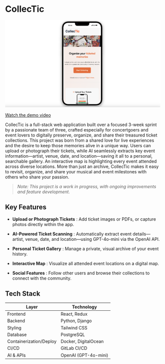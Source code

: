 # CollecTic

<img src="assets/thumbnail.png" alt="Thumbnail" width="600" />

[Watch the demo video](https://github.com/tognmar/PortfolioPage/raw/main/assets/video/DemoCollecTic.mp4)

CollecTic is a full-stack web application built over a focused 3-week sprint by a passionate team of three, crafted especially for concertgoers and event lovers to digitally preserve, organize, and share their treasured ticket collections. This project was born from a shared love for live experiences and the desire to keep those memories alive in a unique way. Users can upload or photograph their tickets, while AI seamlessly extracts key event information—artist, venue, date, and location—saving it all to a personal, searchable gallery. An interactive map is highlighting every event attended across diverse locations. More than just an archive, CollecTic makes it easy to revisit, organize, and share your musical and event milestones with others who share your passion.



> _Note: This project is a work in progress, with ongoing improvements and feature development._




## Key Features

- **Upload or Photograph Tickets**  : Add ticket images or PDFs, or capture photos directly within the app.

- **AI-Powered Ticket Scanning**  : Automatically extract event details—artist, venue, date, and location—using GPT-4o-mini via the OpenAI API.

- **Personal Ticket Gallery**  : Manage a private, visual archive of your event history.

- **Interactive Map**  : Visualize all attended event locations on a digital map.

- **Social Features**  : Follow other users and browse their collections to connect with the community.

  
## Tech Stack

| Layer                  | Technology               |
|------------------------|-------------------------|
| Frontend               | React, Redux            |
| Backend                | Python, Django          |
| Styling                | Tailwind CSS            |
| Database               | PostgreSQL              |
| Containerization/Deploy| Docker, DigitalOcean    |
| CI/CD                  | GitLab CI/CD            |
| AI & APIs              | OpenAI (GPT-4o-mini)    |

